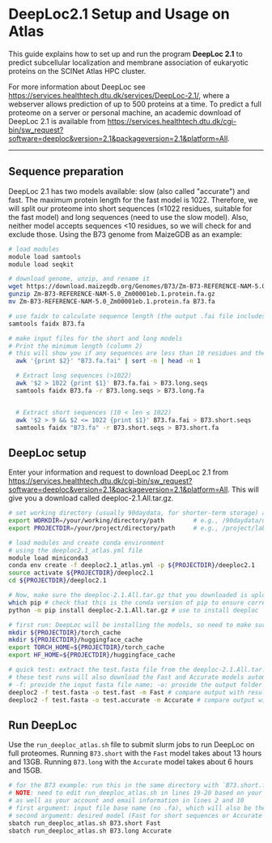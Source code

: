 # DeepLoc2.1 Setup and Usage on Atlas

This guide explains how to set up and run the program **DeepLoc 2.1** to predict subcellular localization and membrane association of eukaryotic proteins on the SCINet Atlas HPC cluster. 

For more information about DeepLoc see https://services.healthtech.dtu.dk/services/DeepLoc-2.1/, where a webserver allows prediction of up to 500 proteins at a time. To predict a full proteome on a server or personal machine, an academic download of DeepLoc 2.1 is available from https://services.healthtech.dtu.dk/cgi-bin/sw_request?software=deeploc&version=2.1&packageversion=2.1&platform=All.

---

## Sequence preparation
DeepLoc 2.1 has two models available: slow (also called "accurate") and fast. The maximum protein length for the fast model is 1022. Therefore, we will split our proteome into short sequences (≤1022 residues, suitable for the fast model) and long sequences (need to use the slow model). Also, neither model accepts sequences <10 residues, so we will check for and exclude those. Using the B73 genome from MaizeGDB as an example:
```bash
# load modules
module load samtools
module load seqkit

# download genome, unzip, and rename it
wget https://download.maizegdb.org/Genomes/B73/Zm-B73-REFERENCE-NAM-5.0/Zm-B73-REFERENCE-NAM-5.0_Zm00001eb.1.protein.fa.gz
gunzip Zm-B73-REFERENCE-NAM-5.0_Zm00001eb.1.protein.fa.gz
mv Zm-B73-REFERENCE-NAM-5.0_Zm00001eb.1.protein.fa B73.fa

# use faidx to calculate sequence length (the output .fai file includes sequence length in column 2)
samtools faidx B73.fa

# make input files for the short and long models
# Print the minimum length (column 2)
# this will show you if any sequences are less than 10 residues and therefore cannot be analyzed by DeepLoc
  awk '{print $2}' "B73.fa.fai" | sort -n | head -n 1

  # Extract long sequences (>1022)
  awk '$2 > 1022 {print $1}' B73.fa.fai > B73.long.seqs
  samtools faidx B73.fa -r B73.long.seqs > B73.long.fa


  # Extract short sequences (10 < len ≤ 1022)
  awk '$2 > 9 && $2 <= 1022 {print $1}' B73.fa.fai > B73.short.seqs
  samtools faidx "B73.fa" -r B73.short.seqs > B73.short.fa
```

## DeepLoc setup
Enter your information and request to download DeepLoc 2.1 from https://services.healthtech.dtu.dk/cgi-bin/sw_request?software=deeploc&version=2.1&packageversion=2.1&platform=All. This will give you a download called deeploc-2.1.All.tar.gz.

```bash
# set working directory (usually 90daydata, for shorter-term storage) and project directory (project, for longer storage)
export WORKDIR=/your/working/directory/path        # e.g., /90daydata/user/deeploc
export PROJECTDIR=/your/project/directory/path     # e.g., /project/labname/user

# load modules and create conda environment
# using the deeploc2.1_atlas.yml file
module load miniconda3
conda env create -f deeploc2.1_atlas.yml -p ${PROJECTDIR}/deeploc2.1
source activate ${PROJECTDIR}/deeploc2.1
cd ${PROJECTDIR}/deeploc2.1

# Now, make sure the deeploc-2.1.All.tar.gz that you downloaded is uploaded to ${PROJECTDIR}/deeploc2.1
which pip # check that this is the conda version of pip to ensure correct installation
python -m pip install deeploc-2.1.All.tar.gz # use to install deeploc

# first run: DeepLoc will be installing the models, so need to make sure they're installed in the right place:
mkdir ${PROJECTDIR}/torch_cache
mkdir ${PROJECTDIR}/huggingface_cache
export TORCH_HOME=${PROJECTDIR}/torch_cache
export HF_HOME=${PROJECTDIR}/huggingface_cache

# quick test: extract the test.fasta file from the deeploc-2.1.All.tar.gz download and use it to run a test
# these test runs will also download the Fast and Accurate models automatically
# -f: provide the input fasta file name; -o: provide the output folder name; -m: provide the model (Fast or Accurate)
deeploc2 -f test.fasta -o test.fast -m Fast # compare output with results_testfast.csv 
deeploc2 -f test.fasta -o test.accurate -m Accurate # compare output with results_testaccurate.csv 
```

## Run DeepLoc
Use the `run_deeploc_atlas.sh` file to submit slurm jobs to run DeepLoc on full proteomes. Running `B73.short` with the `Fast` model takes about 13 hours and 13GB. Running `B73.long` with the `Accurate` model takes about 6 hours and 15GB.

```bash
# for the B73 example: run this in the same directory with `B73.short.fa` and `B73.long.fa`
# NOTE: need to edit run_deeploc_atlas.sh in lines 19-20 based on your directory structure
# as well as your account and email information in lines 2 and 10
# first argument: input file base name (no .fa), which will also be the name of the output folder
# second argument: desired model (Fast for short sequences or Accurate for long sequences)
sbatch run_deeploc_atlas.sh B73.short Fast
sbatch run_deeploc_atlas.sh B73.long Accurate 
```

